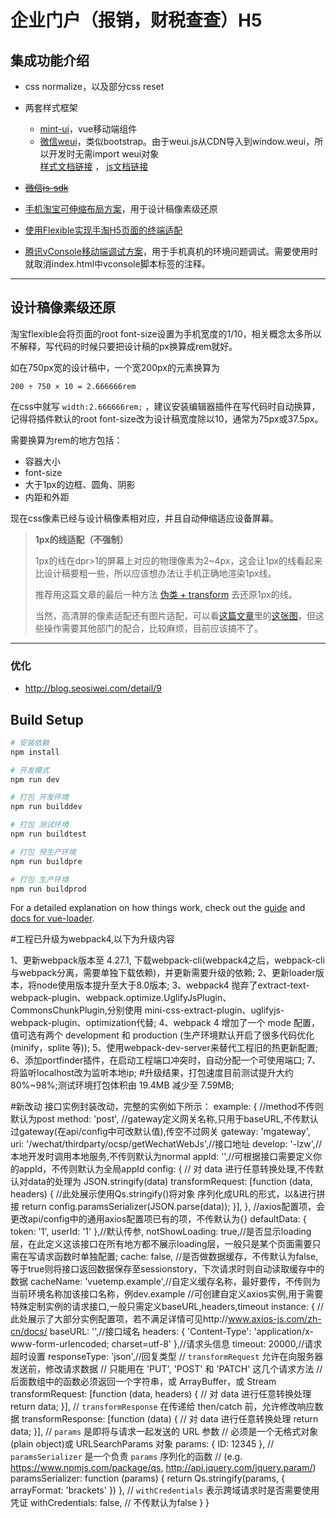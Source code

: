 # 企业门户（报销，财税查查）H5

## 集成功能介绍

- css normalize，以及部分css reset
- 两套样式框架
    - [mint-ui](https://mint-ui.github.io/#!/zh-cn)，vue移动端组件
    - [微信weui](https://github.com/Tencent/weui)，类似bootstrap。由于weui.js从CDN导入到window.weui，所以开发时无需import weui对象<br>
    [样式文档链接](https://github.com/Tencent/weui/wiki) ， [js文档链接](https://github.com/Tencent/weui.js/blob/master/docs/README.md)

- ~~[微信js-sdk](https://mp.weixin.qq.com/wiki?t=resource/res_main&id=mp1421141115)~~

- [手机淘宝可伸缩布局方案](https://github.com/amfe/lib-flexible)，用于设计稿像素级还原
- [使用Flexible实现手淘H5页面的终端适配](https://www.w3cplus.com/mobile/lib-flexible-for-html5-layout.html)
- [腾讯vConsole移动端调试方案](https://github.com/Tencent/vConsole)，用于手机真机的环境问题调试。需要使用时就取消index.html中vconsole脚本标签的注释。
---


## 设计稿像素级还原

淘宝flexible会将页面的root font-size设置为手机宽度的1/10，相关概念太多所以不解释，写代码的时候只要把设计稿的px换算成rem就好。

如在750px宽的设计稿中，一个宽200px的元素换算为

`200 ÷ 750 × 10 = 2.666666rem`

在css中就写 `width:2.666666rem;` ，建议安装编辑器插件在写代码时自动换算，记得将插件默认的root font-size改为设计稿宽度除以10，通常为75px或37.5px。

需要换算为rem的地方包括：
- 容器大小
- font-size
- 大于1px的边框、圆角、阴影
- 内距和外距

现在css像素已经与设计稿像素相对应，并且自动伸缩适应设备屏幕。


> **1px的线适配（不强制）**
>
> 1px的线在dpr>1的屏幕上对应的物理像素为2~4px，这会让1px的线看起来比设计稿要粗一些，所以应该想办法让手机正确地渲染1px线。
>
> 推荐用这篇文章的最后一种方法 [伪类 + transform](http://www.jianshu.com/p/7e63f5a32636) 去还原1px的线。
>
> 当然，高清屏的像素适配还有图片适配，可以看[这篇文章](https://www.w3cplus.com/mobile/lib-flexible-for-html5-layout.html)里的[这张图](http://www.w3cplus.com/sites/default/files/blogs/201212/retina-web-10.jpg)，但这些操作需要其他部门的配合，比较麻烦，目前应该搞不了。

---

### 优化
- http://blog.seosiwei.com/detail/9

## Build Setup

``` bash
# 安装依赖
npm install

# 开发模式
npm run dev

# 打包 开发环境
npm run builddev

# 打包 测试环境
npm run buildtest

# 打包 预生产环境
npm run buildpre

# 打包 生产环境
npm run buildprod
```

For a detailed explanation on how things work, check out the [guide](http://vuejs-templates.github.io/webpack/) and [docs for vue-loader](http://vuejs.github.io/vue-loader).

#工程已升级为webpack4,以下为升级内容

1、更新webpack版本至 4.27.1, 下载webpack-cli(webpack4之后，webpack-cli与webpack分离，需要单独下载依赖)，并更新需要升级的依赖;
2、更新loader版本，将node使用版本提升至大于8.0版本;
3、webpack4 抛弃了extract-text-webpack-plugin、webpack.optimize.UglifyJsPlugin、CommonsChunkPlugin,分别使用 mini-css-extract-plugin、uglifyjs-webpack-plugin、optimization代替;
4、webpack 4 增加了一个 mode 配置，值可选有两个 development 和 production  (生产环境默认开启了很多代码优化(minify，splite 等));
5、使用webpack-dev-server来替代工程旧的热更新配置;
6、添加portfinder插件，在启动工程端口冲突时，自动分配一个可使用端口;
7、将监听localhost改为监听本地ip;
#升级结果，打包速度目前测试提升大约 80%~98%;测试环境打包体积由 19.4MB 减少至 7.59MB;

#新改动
接口实例封装改动，完整的实例如下所示：
example: {
        //method不传则默认为post
        method: 'post',
        //gateway定义网关名称,只用于baseURL,不传默认过gateway(在api/config中可改默认值),传空不过网关
        gateway: 'mgateway',
        uri: '/wechat/thirdparty/ocsp/getWechatWebJs',//接口地址
        develop: '-lzw',//本地开发时调用本地服务,不传则默认为normal
        appId: '',//可根据接口需要定义你的appId，不传则默认为全局appId
        config: {
            // 对 data 进行任意转换处理,不传默认对data的处理为 JSON.stringify(data)
            transformRequest: [function (data, headers) {
                //此处展示使用Qs.stringify()将对象 序列化成URL的形式，以&进行拼接
                return config.paramsSerializer(JSON.parse(data));
            }],
        }, //axios配置项，会更改api/config中的通用axios配置项已有的项，不传默认为{}
        defaultData: {
            token: '1',
            userId: '1'
        },//默认传参,
        notShowLoading: true,//是否显示loading层，在此定义这该接口在所有地方都不展示loading层，一般只是某个页面需要只需在写请求函数时单独配置; 
        cache: false, //是否做数据缓存，不传默认为false,等于true则将接口返回数据保存至sessionstory，下次请求时则自动读取缓存中的数据
        cacheName: 'vuetemp.example',//自定义缓存名称，最好要传，不传则为当前环境名称加该接口名称，例dev.example 
        //可创建自定义axios实例,用于需要特殊定制实例的请求接口,一般只需定义baseURL,headers,timeout
        instance: {
            //此处展示了大部分实例配置项，若不满足详情可见http://www.axios-js.com/zh-cn/docs/
            baseURL: '',//接口域名
            headers: { 'Content-Type': 'application/x-www-form-urlencoded; charset=utf-8' },//请求头信息
            timeout: 20000,//请求超时设置
            responseType: 'json',//回复类型
            // `transformRequest` 允许在向服务器发送前，修改请求数据
            // 只能用在 'PUT', 'POST' 和 'PATCH' 这几个请求方法
            // 后面数组中的函数必须返回一个字符串，或 ArrayBuffer，或 Stream
            transformRequest: [function (data, headers) {
                // 对 data 进行任意转换处理
                return data;
            }],
            // `transformResponse` 在传递给 then/catch 前，允许修改响应数据
            transformResponse: [function (data) {
                // 对 data 进行任意转换处理
                return data;
            }],
            // `params` 是即将与请求一起发送的 URL 参数
            // 必须是一个无格式对象(plain object)或 URLSearchParams 对象
            params: {
                ID: 12345
            },
            // `paramsSerializer` 是一个负责 `params` 序列化的函数
            // (e.g. https://www.npmjs.com/package/qs, http://api.jquery.com/jquery.param/)
            paramsSerializer: function (params) {
                return Qs.stringify(params, { arrayFormat: 'brackets' })
            },
            // `withCredentials` 表示跨域请求时是否需要使用凭证
            withCredentials: false, // 不传默认为false
        }
    }

